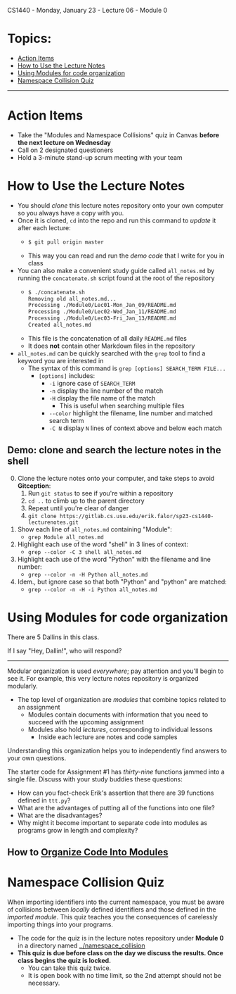 CS1440 - Monday, January 23 - Lecture 06 - Module 0

# Topics:
* [Action Items](#action-items)
* [How to Use the Lecture Notes](#how-to-use-the-lecture-notes)
* [Using Modules for code organization](#using-modules-for-code-organization)
* [Namespace Collision Quiz](#namespace-collision-quiz)


------------------------------------------------------------
# Action Items

*   Take the "Modules and Namespace Collisions" quiz in Canvas **before the next lecture on Wednesday**
*	Call on 2 designated questioners
*	Hold a 3-minute stand-up scrum meeting with your team



# How to Use the Lecture Notes

*   You should *clone* this lecture notes repository onto your own computer so you always have a copy with you.
*   Once it is cloned, `cd` into the repo and run this command to *update* it after each lecture:
    *   ```bash
        $ git pull origin master
        ```
    *   This way you can read and run the *demo code* that I write for you in class
*   You can also make a convenient study guide called `all_notes.md` by running the `concatenate.sh` script found at the root of the repository
    *   ```bash
        $ ./concatenate.sh
        Removing old all_notes.md...
        Processing ./Module0/Lec01-Mon_Jan_09/README.md
        Processing ./Module0/Lec02-Wed_Jan_11/README.md
        Processing ./Module0/Lec03-Fri_Jan_13/README.md
        Created all_notes.md
        ```
    *   This file is the concatenation of all daily `README.md` files
    *   It does **not** contain other Markdown files in the repository
*   `all_notes.md` can be quickly searched with the `grep` tool to find a keyword you are interested in
    *   The syntax of this command is `grep [options] SEARCH_TERM FILE...`
        *   `[options]` includes:
            *   `-i` ignore case of `SEARCH_TERM`
            *   `-n` display the line number of the match
            *   `-H` display the file name of the match
                *   This is useful when searching multiple files
            *   `--color` highlight the filename, line number and matched search term
            *   `-C N` display `N` lines of context above and below each match


## Demo: clone and search the lecture notes in the shell

0.  Clone the lecture notes onto your computer, and take steps to avoid **Gitception**:
    1.  Run `git status` to see if you're within a repository
    2.  `cd ..`  to climb up to the parent directory
    3.  Repeat until you're clear of danger
    4.  `git clone https://gitlab.cs.usu.edu/erik.falor/sp23-cs1440-lecturenotes.git`
1.  Show each line of `all_notes.md` containing "Module":
    *   `grep Module all_notes.md`
2.  Highlight each use of the word "shell" in 3 lines of context:
    *   `grep --color -C 3 shell all_notes.md`
3.  Highlight each use of the word "Python" with the filename and line number:
    *   `grep --color -n -H Python all_notes.md`
4.  Idem., but ignore case so that both "Python" and "python" are matched:
    *   `grep --color -n -H -i Python all_notes.md`



# Using Modules for code organization

There are 5 Dallins in this class.

If I say "Hey, Dallin!", who will respond?

----

Modular organization is used *everywhere*; pay attention and you'll begin to see it.  For example, this very lecture notes repository is organized modularly.

*   The top level of organization are *modules* that combine topics related to an assignment
    *   Modules contain documents with information that you need to succeed with the upcoming assignment
    *   Modules also hold *lectures*, corresponding to individual lessons
        *   Inside each lecture are notes and code samples 

Understanding this organization helps you to independently find answers to your own questions.


The starter code for Assignment #1 has *thirty-nine* functions jammed into a single file.  Discuss with your study buddies these questions:

*   How can you fact-check Erik's assertion that there are 39 functions defined in `ttt.py`?
*   What are the advantages of putting all of the functions into one file?
*   What are the disadvantages?
*   Why might it become important to separate code into modules as programs grow in length and complexity?


## How to [Organize Code Into Modules](../Organizing_Code_Into_Modules.md)



# Namespace Collision Quiz

When importing identifiers into the current namespace, you must be aware of collisions between *locally* defined identifiers and those defined in the *imported module*.  This quiz teaches you the consequences of carelessly importing things into your programs.

*   The code for the quiz is in the lecture notes repository under **Module 0** in a directory named [../namespace_collision](../namespace_collision) 
*   **This quiz is due before class on the day we discuss the results.  Once class begins the quiz is locked.**
    *   You can take this quiz twice.
    *   It is open book with no time limit, so the 2nd attempt should not be necessary.



